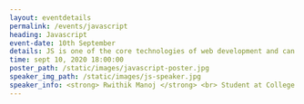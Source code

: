 ```yaml
---
layout: eventdetails
permalink: /events/javascript
heading: Javascript
event-date: 10th September
details: JS is one of the core technologies of web development and can be used on both the front-end and the back-end. It allows you to add dynamic content to your website instead of boring static websites.
time: sept 10, 2020 18:00:00
poster_path: /static/images/javascript-poster.jpg
speaker_img_path: /static/images/js-speaker.jpg
speaker_info: <strong> Rwithik Manoj </strong> <br> Student at College of Engineering, Trivandrum
---
```

